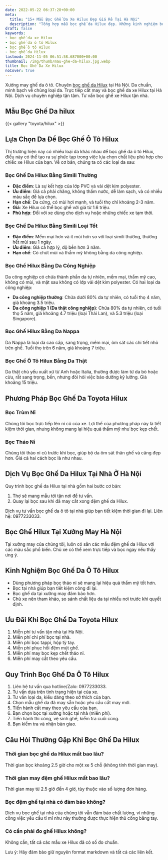 ```yaml
---
date: 2022-05-22 06:37:28+00:00
meta:
  title: "15+ Mẫu Bọc Ghế Da Xe Hilux Đẹp Giá Rẻ Tại Hà Nội"
  description: "Tổng hợp mẫu bọc ghế da Hilux đẹp. Những kinh nghiệm bọc ghế ô tô Hilux. Chương trình khuyến mãi bọc ghế Toyota Hilux. Bảng giá bọc ghế da xe Hilux. Chương trình khuyến mãi bọc ghế Toyota Hilux"
draft: false
keywords:
- bọc ghế da xe Hilux
- bọc ghế da ô tô Hilux
- bọc ghế ô tô Hilux
- bọc ghế da Hilux
lastmod: 2024-11-05 06:51:58.687000+00:00
thumbnail: /img/thumb/mau-ghe-da-hilux.jpg.webp
title: Bọc Ghế Da Xe Hilux
noCover: true
---
```


Xưởng may ghế da ô tô. Chuyên [bọc ghế da Hilux](https://bocgheoto.vn/toyota/boc-ghe-da-xe-hilux.html/) tại Hà Nội. Da chuẩn, minh bạch về chủng loại da. Trực tiếp cắt may và bọc ghế da xe Hilux tại Hà Nội. Dịch vụ chuyên nghiệp tận tâm. Tư vấn bọc ghế xe Hilux tận nhà.

## Mẫu Bọc Ghế Da hilux
{{< gallery "toyota/hilux" >}}

## Lựa Chọn Da Để Bọc Ghế Ô Tô Hilux
Thị trường hiện nay có nhiều loại da khác nhau để bọc ghế da ô tô Hilux, điều này có thể tạo ra sự phức tạp trong việc lựa chọn chất liệu phù hợp cho chiếc xe Hilux của bạn. Về cơ bản, chúng ta có các loại da sau:

### Bọc Ghế Da Hilux Bằng Simili Thường
- **Đặc điểm**: Là sự kết hợp của lớp PVC và vải dệt kim polyester.
- **Ưu điểm**: Giá cả phải chăng, không thấm nước, dễ làm sạch, và có nhiều màu sắc để lựa chọn.
- **Hạn chế**: Da cứng, có mùi hơi mạnh, và tuổi thọ chỉ khoảng 2-3 năm.
- **Giá**: Xe Hilux có thể bọc ghế với giá từ 1.6 triệu.
- **Phù hợp**: Đối với xe dùng cho dịch vụ hoặc những chiếc xe tạm thời.

### Bọc Ghế Da Hilux Bằng Simili Loại Tốt
- **Đặc điểm**: Mềm mại hơn và ít mùi hơn so với loại simili thường, thường hết mùi sau 1 ngày.
- **Ưu điểm**: Giá cả hợp lý, độ bền hơn 3 năm.
- **Hạn chế**: Có chút mùi và thẩm mỹ không bằng da công nghiệp.

### Bọc Ghế Hilux Bằng Da Công Nghiệp
Da công nghiệp có chứa thành phần da tự nhiên, mềm mại, thẩm mỹ cao, không có mùi, và mặt sau không có lớp vải dệt kim polyester. Có hai loại da công nghiệp:
- **Da công nghiệp thường**: Chứa dưới 80% da tự nhiên, có tuổi thọ 4 năm, giá khoảng 3.5 triệu.
- **Da công nghiệp 1 (Da thật công nghiệp)**: Chứa 80% da tự nhiên, có tuổi thọ 5 năm, giá khoảng 4.7 triệu (loại Thái Lan), và 5.3 triệu (loại Singapore).

### Bọc Ghế Hilux Bằng Da Nappa
Da Nappa là loại da cao cấp, sang trọng, mềm mại, ôm sát các chi tiết nhỏ trên ghế. Tuổi thọ trên 6 năm, giá khoảng 7 triệu.

### Bọc Ghế Ô Tô Hilux Bằng Da Thật
Da thật chủ yếu xuất xứ từ Anh hoặc Italia, thường được làm từ da bò hoặc cừu, rất sang trọng, bền, nhưng đòi hỏi việc bảo dưỡng kỹ lưỡng. Giá khoảng 15 triệu.

## Phương Pháp Bọc Ghế Da Toyota Hilux
### Bọc Trùm Nỉ
Chúng tôi bọc trực tiếp lên nỉ cũ của xe. Lợi thế của phương pháp này là tiết kiệm thời gian, nhưng không mang lại hiệu quả thẩm mỹ như bọc kẹp chết.

### Bọc Tháo Nỉ
Chúng tôi tháo nỉ cũ trước khi bọc, giúp bộ da ôm sát thân ghế và căng đẹp hơn. Giá cả hai cách bọc là như nhau.

## Dịch Vụ Bọc Ghế Da Hilux Tại Nhà Ở Hà Nội
Quy trình bọc ghế da Hilux tại nhà gồm hai bước cơ bản:
1. Thợ sẽ mang mẫu tới tận nơi để tư vấn.
2. Quay lại bọc sau khi đã may cắt xong đệm ghế da Hilux.

Dịch vụ tư vấn bọc ghế da ô tô tại nhà giúp bạn tiết kiệm thời gian đi lại. Liên hệ: 0977233033.

## Bọc Ghế Hilux Tại Xưởng May Hà Nội
Tại xưởng may của chúng tôi, luôn có sẵn các mẫu đệm ghế da Hilux với các màu sắc phổ biến. Chủ xe có thể xem trực tiếp và bọc ngay nếu thấy ưng ý.

## Kinh Nghiệm Bọc Ghế Da Ô Tô Hilux
- Dùng phương pháp bọc tháo nỉ sẽ mang lại hiệu quả thẩm mỹ tốt hơn.
- Bọc tại nhà giúp bạn tiết kiệm công đi lại.
- Bọc ghế da tại xưởng may đảm bảo hơn.
- Chủ xe nên tham khảo, so sánh chất liệu da tại nhiều nơi trước khi quyết định.

## Ưu Đãi Khi Bọc Ghế Da Toyota Hilux
1. Miễn phí tư vấn tận nhà tại Hà Nội.
2. Miễn phí chi phí bọc tại nhà.
3. Miễn phí bọc tappi, hộp tỳ tay.
4. Miễn phí phục hồi đệm mút ghế.
5. Miễn phí may bọc kẹp chết tháo nỉ.
6. Miễn phí may cắt theo yêu cầu.

## Quy Trình Bọc Ghế Da Ô Tô Hilux
1. Liên hệ tư vấn qua hotline/Zalo: 0977233033.
2. Tư vấn dựa trên tình trạng hiện tại của xe.
3. Tư vấn loại da, kiểu dáng theo sở thích của bạn.
4. Chọn mẫu ghế da đã may sẵn hoặc yêu cầu cắt may mới.
5. Tiến hành cắt may theo yêu cầu của bạn.
6. Bạn chọn bọc tại xưởng hoặc tại nhà (miễn phí).
7. Tiến hành thi công, vệ sinh ghế, kiểm tra cuối cùng.
8. Bạn kiểm tra và nhận bàn giao.

## Câu Hỏi Thường Gặp Khi Bọc Ghế Da Hilux

### Thời gian bọc ghế da Hilux mất bao lâu?
Thời gian bọc khoảng 2.5 giờ cho một xe 5 chỗ (không tính thời gian may).

### Thời gian may đệm ghế Hilux mất bao lâu?
Thời gian may từ 2.5 giờ đến 4 giờ, tùy thuộc vào số lượng đơn hàng.

### Bọc đệm ghế tại nhà có đảm bảo không?
Dịch vụ bọc ghế tại nhà của chúng tôi vẫn đảm bảo chất lượng, vì những công việc yêu cầu tỉ mỉ như này thường được thực hiện thủ công bằng tay.

### Có cần phải đo ghế Hilux không?
Không cần, tất cả các mẫu xe Hilux đã có số đo chuẩn.

Lưu ý: Hãy đảm bảo giữ nguyên format markdown và tất cả các liên kết.